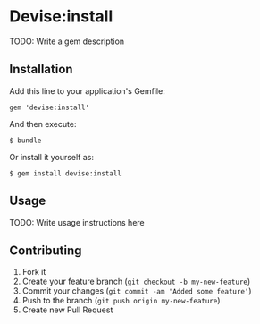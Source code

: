# Devise:install

TODO: Write a gem description

## Installation

Add this line to your application's Gemfile:

    gem 'devise:install'

And then execute:

    $ bundle

Or install it yourself as:

    $ gem install devise:install

## Usage

TODO: Write usage instructions here

## Contributing

1. Fork it
2. Create your feature branch (`git checkout -b my-new-feature`)
3. Commit your changes (`git commit -am 'Added some feature'`)
4. Push to the branch (`git push origin my-new-feature`)
5. Create new Pull Request
